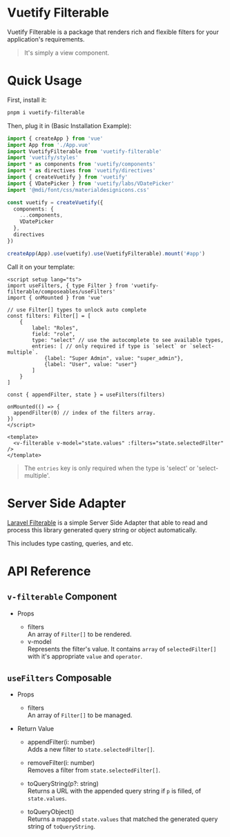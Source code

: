 # Vuetify Filterable

Vuetify Filterable is a package that renders rich and flexible filters for your application's requirements.

> It's simply a view component.

# Quick Usage

First, install it:

```bash
pnpm i vuetify-filterable
```

Then, plug it in (Basic Installation Example):

```typescript
import { createApp } from 'vue'
import App from './App.vue'
import VuetifyFilterable from 'vuetify-filterable'
import 'vuetify/styles'
import * as components from 'vuetify/components'
import * as directives from 'vuetify/directives'
import { createVuetify } from 'vuetify'
import { VDatePicker } from 'vuetify/labs/VDatePicker'
import '@mdi/font/css/materialdesignicons.css'

const vuetify = createVuetify({
  components: {
    ...components,
    VDatePicker
  },
  directives
})

createApp(App).use(vuetify).use(VuetifyFilterable).mount('#app')
```

Call it on your template:

```vue
<script setup lang="ts">
import useFilters, { type Filter } from 'vuetify-filterable/composeables/useFilters'
import { onMounted } from 'vue'

// use Filter[] types to unlock auto complete
const filters: Filter[] = [
    {
        label: "Roles",
        field: "role",
        type: "select" // use the autocomplete to see available types,
        entries: [ // only required if type is `select` or `select-multiple`.
            {label: "Super Admin", value: "super_admin"},
            {label: "User", value: "user"}
        ]
    }
]

const { appendFilter, state } = useFilters(filters)

onMounted(() => {
  appendFilter(0) // index of the filters array.
})
</script>

<template>
  <v-filterable v-model="state.values" :filters="state.selectedFilter" />
</template>
```

> The `entries` key is only required when the type is 'select' or 'select-multiple'.

# Server Side Adapter

[Laravel Filterable](https://github.com/albetnov/laravel-filterable) is a simple Server Side Adapter that able to read and process this library generated query string or object automatically.

This includes type casting, queries, and etc.

# API Reference

## `v-filterable` Component

- Props

  - filters <br />
    An array of `Filter[]` to be rendered.
  - v-model <br />
    Represents the filter's value. It contains `array` of `selectedFilter[]` with it's appropriate `value` and `operator`.

## `useFilters` Composable

- Props

  - filters <br />
    An array of `Filter[]` to be managed.

- Return Value

  - appendFilter(i: number) <br />
    Adds a new filter to `state.selectedFilter[]`.

  - removeFilter(i: number) <br />
    Removes a filter from `state.selectedFilter[]`.

  - toQueryString(p?: string) <br />
    Returns a URL with the appended query string if `p` is filled, of `state.values`.
  - toQueryObject() <br />
    Returns a mapped `state.values` that matched the generated query string of `toQueryString`.
